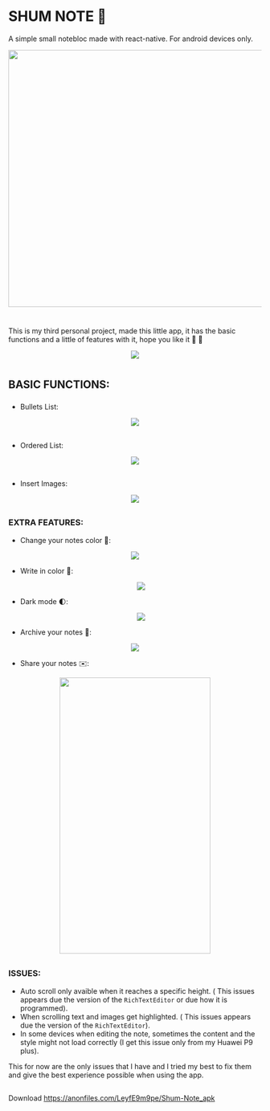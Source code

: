# SHUM NOTE :ledger:

A simple small notebloc made with react-native. For android devices only. 

<p align = "center"> <img width="512" height="512" src = "gitimg/ShumNote_icon.png"></p>

# 

This is my third personal project, made this little app, it has the basic functions and a little of features with it, hope you like it :eyes: :raised_hands:

<p align = "center"> <img src = "gitimg/home.gif"> </p>

#

## BASIC FUNCTIONS:

### 

* Bullets List:

<p align = "center"> <img src = "gitimg/bullet.gif"> </p>

##

* Ordered List:

<p align = "center"> <img src = "gitimg/ordered.gif"> </p>
 
##

* Insert Images:

 <p align = "center"> <img src = "gitimg/image.gif"> </p>
 
##

### EXTRA FEATURES:

* Change your notes color :art::

 <p align = "center"> <img src = "gitimg/note-color.gif"> </p>
  
* Write in color :rainbow::
  
  <p align = "center"> <img src = "gitimg/write-in-color.gif"> </p>
  
* Dark mode :first_quarter_moon::

   <p align = "center"> <img src = "gitimg/dark-mode.gif"> </p>
 
* Archive your notes :paperclip::

 <p align = "center"> <img src = "gitimg/archive.gif"> </p>
  
* Share your notes :envelope::
 
<p align = "center"> <img width= "300" height="550"  src = "gitimg/share.png"></p>
  
##
 
### ISSUES:
 
 * Auto scroll only avaible when it reaches a specific height. (
 This issues appears due the version of the ```RichTextEditor``` or due how it is programmed).
 * When scrolling text and images get highlighted. (
 This issues appears due the version of the ```RichTextEditor```).
 * In some devices when editing the note, sometimes the content and the style might not load correctly (I get this issue only from my Huawei P9 plus).
 
 This for now are the only issues that I have and I tried my best to fix them and give the best experience possible when using the app.
 
##

 Download https://anonfiles.com/LeyfE9m9pe/Shum-Note_apk

